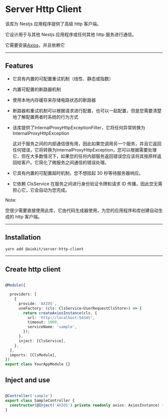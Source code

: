 # Server Http Client

该库为 Nestjs 应用程序提供了高级 http 客户端。

它设计用于与其他 Nestjs 应用程序或任何其他 http 服务进行通信。

它需要安装[Axios](https://axios-http.com/docs/intro)，并且依赖它

---


## Features

- 它具有内置的可配置重试机制（线性、静态或指数）
- 内置可配置的断路器机制
- 使用本地内存缓存来存储电路状态的断路器
- 断路器和重试机制可以根据请求进行配置，也可以一起配置，但是您需要清楚地了解配置两者时系统的行为方式
- 该库提供了InternalProxyHttpExceptionFilter，它将任何异常转换为InternalProxyHttpException

  这对于服务之间的内部通信很有用，因此如果您调用另一个服务，并且它返回任何错误，它将转换为InternalProxyHttpException，您可以根据需要处理它，但在大多数情况下，如果您的任何内部服务返回错误您应该将其按原样返回给客户。它简化了微服务之间通信的错误处理。
- 它具有内置的可配置超时机制，您不想挂起 30 秒等待服务器响应。
- 它依赖 ClsService 在服务之间进行身份验证令牌和请求 ID 传播，因此您无需担心它，它会自动为您完成。

Note:

您很少需要直接使用此库，它由代码生成器使用，为您的应用程序和库创建自动生成的 http 客户端。

---

## Installation

```bash
yarn add @aiokit/server-http-client
```

---

## Create http client


```typescript

@Module({

  providers: [
    {
      provide: 'AXIOS',
      useFactory: (cls: ClsService<UserRequestClsStore>) => {
        return createAxiosInstance(cls, {
          url: 'http://localhost:54345',
          timeout: 1000,
          serviceName: 'sample',
        });
      },
      inject: [ClsService],
    },
  ],
  imports: [ClsModule],
})
export class YourAppModule {}
```

## Inject and use

```typescript

@Controller('sample')
export class SampleController {
  constructor(@Inject('AXIOS') private readonly axios: AxiosInstance) {}
}
```


